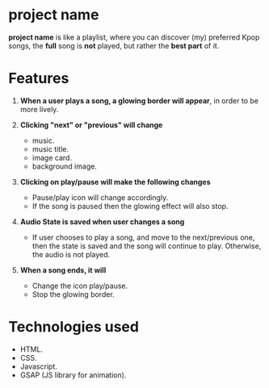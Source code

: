 # project name

**project name** is like a playlist, where you can discover (my) preferred Kpop songs, the **full** song is **not** played, but rather the **best part** of it.


# Features
1. **When a user plays a song, a glowing border will appear**, in order to be more lively.
2. **Clicking "next" or "previous" will change**
   * music.
   * music title.
   * image card.
   * background image.
     
3. **Clicking on play/pause will make the following changes**
   * Pause/play icon will change accordingly.
   * If the song is paused then the glowing effect will also stop.
    
4. **Audio State is saved when user changes a song**
   * If user chooses to play a song, and move to the next/previous one, then the state is saved and the song will continue to play. Otherwise, the audio is not played.
     
5. **When a song ends, it will**
   * Change the icon play/pause.
   * Stop the glowing border.

# Technologies used 
* HTML.
* CSS.
* Javascript.
* GSAP (JS library for animation).



